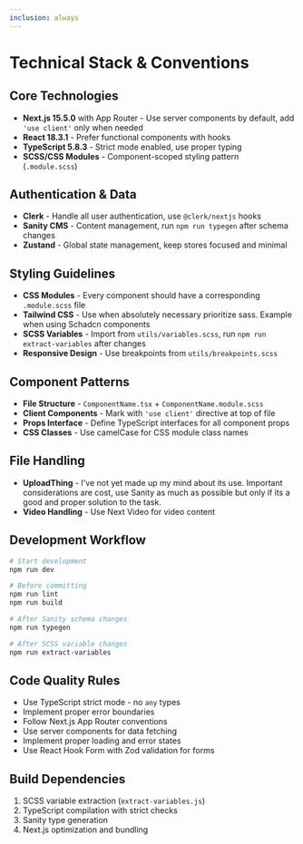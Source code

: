 ```yaml
---
inclusion: always
---
```


# Technical Stack & Conventions

## Core Technologies

- **Next.js 15.5.0** with App Router - Use server components by default, add `'use client'` only when needed
- **React 18.3.1** - Prefer functional components with hooks
- **TypeScript 5.8.3** - Strict mode enabled, use proper typing
- **SCSS/CSS Modules** - Component-scoped styling pattern (`.module.scss`)

## Authentication & Data

- **Clerk** - Handle all user authentication, use `@clerk/nextjs` hooks
- **Sanity CMS** - Content management, run `npm run typegen` after schema changes
- **Zustand** - Global state management, keep stores focused and minimal

## Styling Guidelines

- **CSS Modules** - Every component should have a corresponding `.module.scss` file
- **Tailwind CSS** - Use when absolutely necessary prioritize sass. Example when using Schadcn components
- **SCSS Variables** - Import from `utils/variables.scss`, run `npm run extract-variables` after changes
- **Responsive Design** - Use breakpoints from `utils/breakpoints.scss`

## Component Patterns

- **File Structure** - `ComponentName.tsx` + `ComponentName.module.scss`
- **Client Components** - Mark with `'use client'` directive at top of file
- **Props Interface** - Define TypeScript interfaces for all component props
- **CSS Classes** - Use camelCase for CSS module class names

## File Handling

- **UploadThing** - I've not yet made up my mind about its use. Important considerations are cost, use Sanity as much as possible but only if its a good and proper solution to the task.
- **Video Handling** - Use Next Video for video content

## Development Workflow

```bash
# Start development
npm run dev

# Before committing
npm run lint
npm run build

# After Sanity schema changes
npm run typegen

# After SCSS variable changes
npm run extract-variables
```

## Code Quality Rules

- Use TypeScript strict mode - no `any` types
- Implement proper error boundaries
- Follow Next.js App Router conventions
- Use server components for data fetching
- Implement proper loading and error states
- Use React Hook Form with Zod validation for forms

## Build Dependencies

1. SCSS variable extraction (`extract-variables.js`)
2. TypeScript compilation with strict checks
3. Sanity type generation
4. Next.js optimization and bundling
